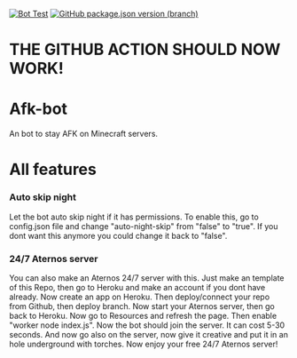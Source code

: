 [![Bot Test](https://github.com/Minionguyjpro/Afk-bot/actions/workflows/test.yml/badge.svg)](https://github.com/Minionguyjpro/Afk-bot/actions/workflows/test.yml) [![GitHub package.json version (branch)](https://img.shields.io/github/package-json/v/minionguyjpro/afk-bot/master)](https://github.com/Minionguyjpro/Afk-bot/blob/master/package.json)
# THE GITHUB ACTION SHOULD NOW WORK!
# Afk-bot
An bot to stay AFK on Minecraft servers.
# All features

### Auto skip night
Let the bot auto skip night if it has permissions.
To enable this, go to config.json file and change 
"auto-night-skip" from "false" to "true". If you dont want this anymore you could change it back to "false".
### 24/7 Aternos server
You can also make an Aternos 24/7 server with this.
Just make an template of this Repo, then go to Heroku and make an account if you dont have already. Now create an app on Heroku. Then deploy/connect your repo from Github, then deploy branch. Now start your Aternos server, then go back to Heroku. Now go to Resources and refresh the page. Then enable "worker node index.js".
Now the bot should join the server. It can cost 5-30 seconds. And now go also on the server, now give it creative and put it in an hole underground with torches. Now enjoy your free 24/7 Aternos server!
###
